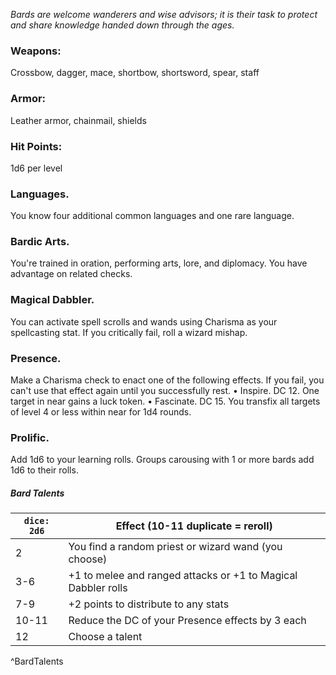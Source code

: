 *Bards are welcome wanderers and wise advisors; it is their task to protect and share knowledge handed down through the ages.*

### Weapons:
Crossbow, dagger, mace, shortbow, shortsword, spear, staff
### Armor:
Leather armor, chainmail, shields
### Hit Points: 
1d6 per level
### Languages.
You know four additional common languages and one rare language.
### Bardic Arts. 
You're trained in oration, performing arts, lore, and diplomacy. You have advantage on related checks.
### Magical Dabbler.
You can activate spell scrolls and wands using Charisma as your spellcasting stat. If you critically fail, roll a wizard mishap.
### Presence.
Make a Charisma check to enact one of the following effects. If you fail, you can't use that effect again until you successfully rest.
• Inspire. DC 12. One target in near gains a luck token.
• Fascinate. DC 15. You transfix all targets of level 4 or less within near for 1d4 rounds.
### Prolific.
Add 1d6 to your learning rolls. Groups carousing with 1 or more bards add 1d6 to their rolls.

##### Bard Talents
| `dice: 2d6` | **Effect (10-11 duplicate = reroll)**                         |
| ----------- | ------------------------------------------------------------- |
| 2           | You find a random priest or wizard wand (you choose)          |
| 3-6         | +1 to melee and ranged attacks or +1 to Magical Dabbler rolls |
| 7-9         | +2 points to distribute to any stats                          |
| 10-11       | Reduce the DC of your Presence effects by 3 each              |
| 12          | Choose a talent                                               |
^BardTalents